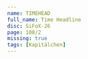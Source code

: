 ```yaml
---
name: TIMEHEAD
full_name: Time Headline
disc: SiFoX-26
page: 108/2
missing: true
tags: [Kapitälchen]
---
```

